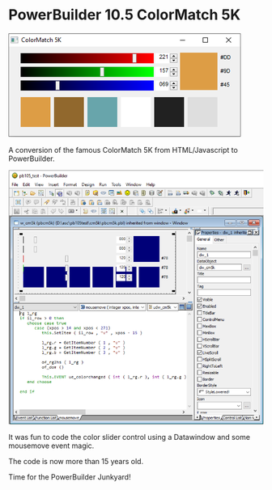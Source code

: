 # PowerBuilder 10.5 ColorMatch 5K

![alt text](PB105_Colormatch5k.png "PB 10.5 ColorMatch 5k Window")

A conversion of the famous ColorMatch 5K from HTML/Javascript to PowerBuilder.


![alt text](PB105_Window_Painter_Colormatch5k.png "PB 10.5 ColorMatch 5k in he PowerBuilder IDE using the Window Painter")

It was fun to code the color slider control using a Datawindow and some mousemove event magic.

The code is now more than 15 years old. 

Time for the PowerBuilder Junkyard!